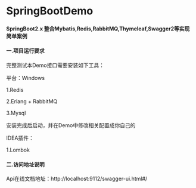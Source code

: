 # SpringBootDemo

#### SpringBoot2.x 整合Mybatis,Redis,RabbitMQ,Thymeleaf,Swagger2等实现简单案例

#### 一.项目运行要求
完整测试本Demo接口需要安装如下工具：

平台：Windows

1.Redis

2.Erlang + RabbitMQ

3.Mysql

安装完成后启动，并在Demo中修改相关配置成你自己的

IDEA插件：

1.Lombok


#### 二.访问地址说明

Api在线文档地址：http://localhost:9112/swagger-ui.html#/
